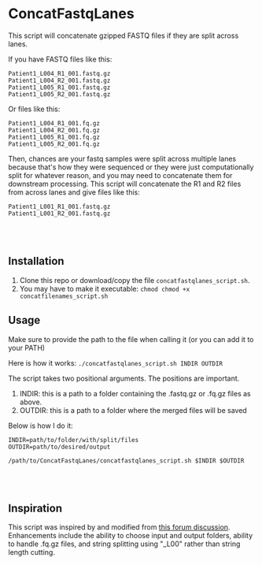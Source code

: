 # ConcatFastqLanes


This script will concatenate gzipped FASTQ files if they are split across lanes.

If you have FASTQ files like this:
```
Patient1_L004_R1_001.fastq.gz
Patient1_L004_R2_001.fastq.gz
Patient1_L005_R1_001.fastq.gz
Patient1_L005_R2_001.fastq.gz
```

Or files like this:
```
Patient1_L004_R1_001.fq.gz
Patient1_L004_R2_001.fq.gz
Patient1_L005_R1_001.fq.gz
Patient1_L005_R2_001.fq.gz
```

Then, chances are your fastq samples were split across multiple lanes because that's how they were sequenced or they were just computationally split for whatever reason, and you may need to concatenate them for downstream processing. This script will concatenate the R1 and R2 files from across lanes and give files like this:

```
Patient1_L001_R1_001.fastq.gz
Patient1_L001_R2_001.fastq.gz
```


<br />
<br />


## Installation
1. Clone this repo or download/copy the file `concatfastqlanes_script.sh`.
2. You may have to make it executable: `chmod chmod +x concatfilenames_script.sh`

## Usage

Make sure to provide the path to the file when calling it (or you can add it to your PATH)

Here is how it works:
`./concatfastqlanes_script.sh INDIR OUTDIR`

The script takes two positional arguments. The positions are important.

1. INDIR: this is a path to a folder containing the .fastq.gz or .fq.gz files as above.
2. OUTDIR: this is a path to a folder where the merged files will be saved

Below is how I do it:
```
INDIR=path/to/folder/with/split/files
OUTDIR=path/to/desired/output

/path/to/ConcatFastqLanes/concatfastqlanes_script.sh $INDIR $OUTDIR
```

<br />
<br />

## Inspiration

This script was inspired by and modified from [this forum discussion](https://www.biostars.org/p/317385/#317471). Enhancements include the ability to choose input and output folders, ability to handle .fq.gz files, and string splitting using "_L00" rather than string length cutting.

